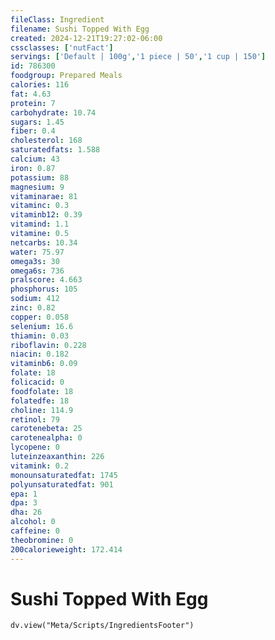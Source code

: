 ```yaml
---
fileClass: Ingredient
filename: Sushi Topped With Egg
created: 2024-12-21T19:27:02-06:00
cssclasses: ['nutFact']
servings: ['Default | 100g','1 piece | 50','1 cup | 150']
id: 786300
foodgroup: Prepared Meals
calories: 116
fat: 4.63
protein: 7
carbohydrate: 10.74
sugars: 1.45
fiber: 0.4
cholesterol: 168
saturatedfats: 1.588
calcium: 43
iron: 0.87
potassium: 88
magnesium: 9
vitaminarae: 81
vitaminc: 0.3
vitaminb12: 0.39
vitamind: 1.1
vitamine: 0.5
netcarbs: 10.34
water: 75.97
omega3s: 30
omega6s: 736
pralscore: 4.663
phosphorus: 105
sodium: 412
zinc: 0.82
copper: 0.058
selenium: 16.6
thiamin: 0.03
riboflavin: 0.228
niacin: 0.182
vitaminb6: 0.09
folate: 18
folicacid: 0
foodfolate: 18
folatedfe: 18
choline: 114.9
retinol: 79
carotenebeta: 25
carotenealpha: 0
lycopene: 0
luteinzeaxanthin: 226
vitamink: 0.2
monounsaturatedfat: 1745
polyunsaturatedfat: 901
epa: 1
dpa: 3
dha: 26
alcohol: 0
caffeine: 0
theobromine: 0
200calorieweight: 172.414
---
```


# Sushi Topped With Egg

```dataviewjs
dv.view("Meta/Scripts/IngredientsFooter")
```